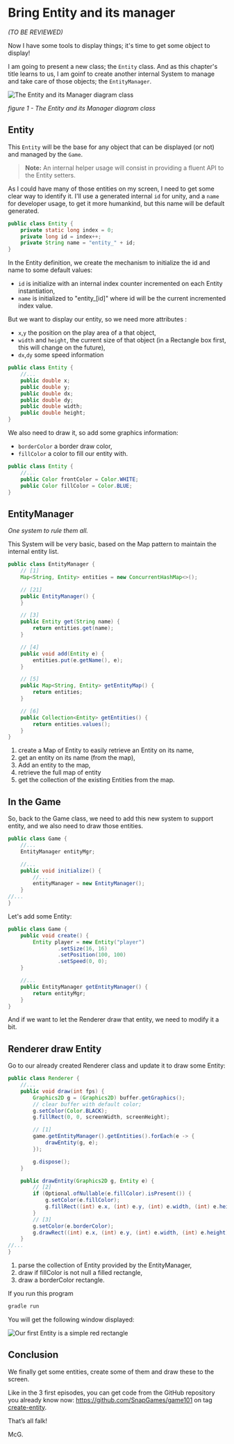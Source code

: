 # Bring Entity and its manager

_(TO BE REVIEWED)_

Now I have some tools to display things; it's time to get some object to display!

I am going to present a new class; the `Entity` class. And as this chapter's title learns to us, I am goinf to create
another internal System to manage and take care of those objects; the `EntityManager`.

![The Entity and its Manager diagram class](https://www.plantuml.com/plantuml/png/ROzDQiCm48NtEiLqbzBc0YA4GEcogvv0yKpj0NaKh77hO7ptAf954NHbp_lXVRf4TPFEepTFEj18SFEEnGoC12Ff432QphiOuLsKzGwh0JZ2cchAtGOiI8jbqII_0AE5-Yzk90kVEh7qMLWiO9Yldl9rRovSslFFtKmSmi--_k74zJHLCYYShUSqJLvdfMGNyiPVyq1FUiY0XU_Pxg5iEiG3sI8avpimrb8McU8XwM_1U-gKWvnAzbnJTV3sYANFgQoyxZ4mcodaoMjuMPIcBzVHForZsdSUpu-GfPt8N4Xm7lql "The Entity and its Manager diagram class")

_figure 1 - The Entity and its Manager diagram class_

## Entity

This `Entity` will be the base for any object that can be displayed (or not) and managed by the `Game`.

> **Note:** An internal helper usage will consist in providing a fluent API to the Entity setters.

As I could have many of those entities on my screen, I need to get some clear way to identify it. I'll use a generated
internal `id` for unity, and a `name` for developer usage, to get it more humankind, but this name will be default
generated.

```java
public class Entity {
    private static long index = 0;
    private long id = index++;
    private String name = "entity_" + id;
}
```

In the Entity definition, we create the mechanism to initialize the id and name to some default values:

- `id` is initialize with an internal index counter incremented on each Entity instantiation,
- `name` is initialized to "entity_[id]" where id will be the current incremented index value.

But we want to display our entity, so we need more attributes :

- `x`,`y` the position on the play area of a that object,
- `width` and `height`, the current size of that object (in a Rectangle box first, this will change on the future),
- `dx`,`dy` some speed information

```java
public class Entity {
    //...
    public double x;
    public double y;
    public double dx;
    public double dy;
    public double width;
    public double height;
}
```

We also need to draw it, so add some graphics information:

- `borderColor` a border draw color,
- `fillColor` a color to fill our entity with.

```java
public class Entity {
    //...
    public Color frontColor = Color.WHITE;
    public Color fillColor = Color.BLUE;
}
```

## EntityManager

_One system to rule them all._

This System will be very basic, based on the Map pattern to maintain the internal entity list.

```java
public class EntityManager {
    // [1]
    Map<String, Entity> entities = new ConcurrentHashMap<>();

    // [21]
    public EntityManager() {
    }

    // [3]
    public Entity get(String name) {
        return entities.get(name);
    }

    // [4]
    public void add(Entity e) {
        entities.put(e.getName(), e);
    }

    // [5]
    public Map<String, Entity> getEntityMap() {
        return entities;
    }

    // [6]
    public Collection<Entity> getEntities() {
        return entities.values();
    }
}
```

1. create a Map of Entity to easily retrieve an Entity on its name,
2. get an entity on its name (from the map),
3. Add an entity to the map,
4. retrieve the full map of entity
5. get the collection of the existing Entities from the map.

## In the Game

So, back to the Game class, we need to add this new system to support entity, and we also need to draw those entities.

```java
public class Game {
    //...
    EntityManager entityMgr;

    //...
    public void initialize() {
        //...
        entityManager = new EntityManager();
    }
//...
}
```

Let's add some Entity:

```java
public class Game {
    public void create() {
        Entity player = new Entity("player")
                .setSize(16, 16)
                .setPosition(100, 100)
                .setSpeed(0, 0);
    }

    //...
    public EntityManager getEntityManager() {
        return entityMgr;
    }
}
```

And if we want to let the Renderer draw that entity, we need to modify it a bit.

## Renderer draw Entity

Go to our already created Renderer class and update it to draw some Entity:

```java
public class Renderer {
    //...
    public void draw(int fps) {
        Graphics2D g = (Graphics2D) buffer.getGraphics();
        // clear buffer with default color;
        g.setColor(Color.BLACK);
        g.fillRect(0, 0, screenWidth, screenHeight);

        // [1]
        game.getEntityManager().getEntities().forEach(e -> {
            drawEntity(g, e);
        });

        g.dispose();
    }

    public drawEntity(Graphics2D g, Entity e) {
        // [2]
        if (Optional.ofNullable(e.fillColor).isPresent()) {
            g.setColor(e.fillColor);
            g.fillRect((int) e.x, (int) e.y, (int) e.width, (int) e.height);
        }
        // [3]
        g.setColor(e.borderColor);
        g.drawRect((int) e.x, (int) e.y, (int) e.width, (int) e.height);
    }
//...
}
```

1. parse the collection of Entity provided by the EntityManager,
2. draw if fillColor is not null a filled rectangle,
3. draw a borderColor rectangle.

If you run this program

```bash
gradle run
```

You will get the following window displayed:

![Our first Entity is a simple red rectangle](illustrations/figure-create-entity-screenshot-01.png "Our first Entity is a simple red rectangle")

## Conclusion

We finally get some entities, create some of them and draw these to the screen.

Like in the 3 first episodes, you can get code from the GitHub repository you already know
now: https://github.com/SnapGames/game101 on
tag [create-entity](https://github.com/SnapGames/game101/releases/tag/create-entity).

That’s all falk!

McG.